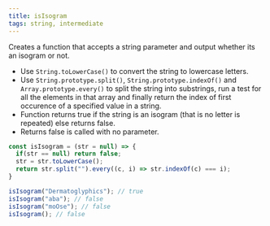 ```yaml
---
title: isIsogram
tags: string, intermediate
---
```


Creates a function that accepts a string parameter and output whether its an isogram or not.

- Use `String.toLowerCase()` to convert the string to lowercase letters.
- Use `String.prototype.split()`, `String.prototype.indexOf()` and `Array.prototype.every()` to split the string into substrings, run a test for all the elements in that array and finally return the index of first occurence of a specified value in a string.
- Function returns true if the string is an isogram (that is no letter is repeated) else returns false.
- Returns false is called with no parameter.

```js
const isIsogram = (str = null) => {
  if(str == null) return false;
  str = str.toLowerCase();
  return str.split("").every((c, i) => str.indexOf(c) === i);
}		
```

```js
isIsogram("Dermatoglyphics"); // true
isIsogram("aba"); // false
isIsogram("moOse"); // false
isIsogram(); // false
```
